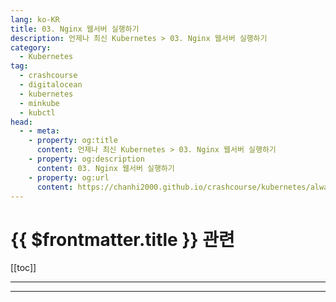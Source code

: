 ```yaml
---
lang: ko-KR
title: 03. Nginx 웹서버 실행하기
description: 언제나 최신 Kubernetes > 03. Nginx 웹서버 실행하기
category:
  - Kubernetes
tag:
  - crashcourse
  - digitalocean
  - kubernetes
  - minkube
  - kubctl
head:
  - - meta:
    - property: og:title
      content: 언제나 최신 Kubernetes > 03. Nginx 웹서버 실행하기
    - property: og:description
      content: 03. Nginx 웹서버 실행하기
    - property: og:url
      content: https://chanhi2000.github.io/crashcourse/kubernetes/always-up-to-date-kubernetes/03.html
---
```


# {{ $frontmatter.title }} 관련

[[toc]]

---

---

<TagLinks />